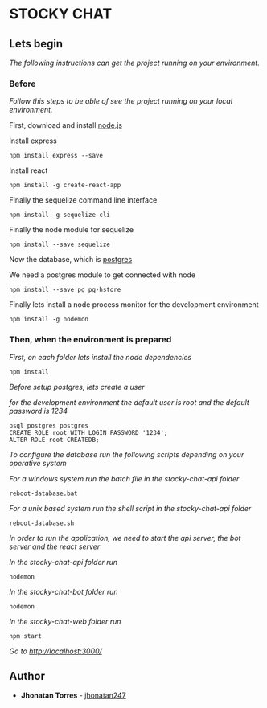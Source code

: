 # STOCKY CHAT

## Lets begin

_The following instructions can get the project running on your environment._


### Before

_Follow this steps to be able of see the project running on your local environment._


First, download and install [node.js](https://nodejs.org/en/) 

Install express

```
npm install express --save
```

Install react

```
npm install -g create-react-app
```

Finally the sequelize command line interface

```
npm install -g sequelize-cli
```

Finally the node module for sequelize

```
npm install --save sequelize
```

Now the database, which is [postgres](https://www.enterprisedb.com/downloads/postgres-postgresql-downloads)

We need a postgres module to get connected with node

```
npm install --save pg pg-hstore
```

Finally lets install a node process monitor for the development environment

```
npm install -g nodemon
```



### Then, when the environment is prepared


_First, on each folder lets install the node dependencies_

```
npm install
```

_Before setup postgres, lets create a user_

_for the development environment the default user is root and the default password is 1234_

```
psql postgres postgres
CREATE ROLE root WITH LOGIN PASSWORD '1234';
ALTER ROLE root CREATEDB;
```

_To configure the database run the following scripts depending on your operative system_

_For a windows system run the batch file in the stocky-chat-api folder_

```
reboot-database.bat
```
_For a unix based system run the shell script in the stocky-chat-api folder_

```
reboot-database.sh
```
_In order to run the application, we need to start the api server, the bot server and the react server_

_In the stocky-chat-api folder run_

```
nodemon
```

_In the stocky-chat-bot folder run_

```
nodemon
```

_In the stocky-chat-web folder run_

```
npm start
```

_Go to [http://localhost:3000/](http://localhost:3000/)_

## Author

* **Jhonatan Torres** - [jhonatan247](https://github.com/jhonatan247)
